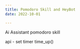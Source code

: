 ```yaml
---
title: Pomodoro Skill and HeyBot
date: 2022-10-01

---
```


Ai Assistant pomodoro skill

api - set timer
time_up()
